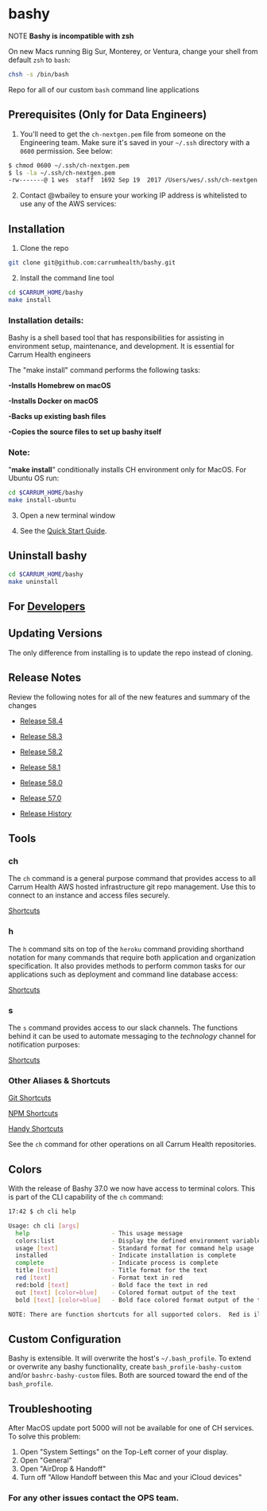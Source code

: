 # bashy

NOTE **Bashy is incompatible with zsh**

On new Macs running Big Sur, Monterey, or Ventura, change your shell from default `zsh` to `bash`:

```sh
chsh -s /bin/bash
``````

Repo for all of our custom `bash` command line applications

## Prerequisites (Only for Data Engineers)

1. You'll need to get the `ch-nextgen.pem` file from someone on the Engineering team. Make sure
   it's saved in your `~/.ssh` directory with a `0600` permission. See below:

```sh
$ chmod 0600 ~/.ssh/ch-nextgen.pem
$ ls -la ~/.ssh/ch-nextgen.pem
-rw-------@ 1 wes  staff  1692 Sep 19  2017 /Users/wes/.ssh/ch-nextgen.pem
```

2. Contact @wbailey to ensure your working IP address is whitelisted to use any of the AWS services:

## Installation

1. Clone the repo

```sh
git clone git@github.com:carrumhealth/bashy.git
```

2. Install the command line tool

```sh
cd $CARRUM_HOME/bashy
make install
```
### Installation details:
Bashy is a shell based tool that has responsibilities for assisting in environment setup, maintenance, and development. It is essential for Carrum Health engineers


The "make install" command performs the following tasks:

**-Installs Homebrew on macOS**

**-Installs Docker on macOS**

**-Backs up existing bash files**

**-Copies the source files to set up bashy itself**


### Note:

"**make install**" conditionally installs CH environment only for MacOS.
For Ubuntu OS run:

```sh
cd $CARRUM_HOME/bashy
make install-ubuntu
```

3. Open a new terminal window

4. See the [Quick Start Guide](docs/quick-start-guide.md).

## Uninstall bashy

```sh
cd $CARRUM_HOME/bashy
make uninstall
```

## For [Developers](docs/developer.md)


## Updating Versions

The only difference from installing is to update the repo instead of cloning.

## Release Notes

Review the following notes for all of the new features and summary of the changes

- [Release 58.4](docs/releases/58.4.md)

- [Release 58.3](docs/releases/58.3.md)

- [Release 58.2](docs/releases/58.2.md)

- [Release 58.1](docs/releases/58.0.md)

- [Release 58.0](docs/releases/58.0.md)

- [Release 57.0](docs/releases/57.0.md)

- [Release History](docs/releases)

## Tools

### ch

The `ch` command is a general purpose command that provides access to all Carrum Health AWS hosted
infrastructure git repo management. Use this to connect to an instance and access files securely.

[Shortcuts](docs/ch-shortcuts.md)

### h

The `h` command sits on top of the `heroku` command providing shorthand notation for many commands
that require both application and organization specification. It also provides methods to perform
common tasks for our applications such as deployment and command line database access:

[Shortcuts](docs/h-shortcuts.md)

### s

The `s` command provides access to our slack channels. The functions behind it can be used to
automate messaging to the _technology_ channel for notification purposes:

[Shortcuts](docs/s-shortcuts.md)

### Other Aliases & Shortcuts

[Git Shortcuts](docs/git-shortcuts.md)

[NPM Shortcuts](docs/npm-shortcuts.md)

[Handy Shortcuts](docs/handy-shortcuts.md)

See the `ch` command for other operations on all Carrum Health repositories.

## Colors

With the release of Bashy 37.0 we now have access to terminal colors. This is part of the CLI
capability of the `ch` command:

```sh
17:42 $ ch cli help

Usage: ch cli [args]
  help                       - This usage message
  colors:list                - Display the defined environment variables and supported colors
  usage [text]               - Standard format for command help usage
  installed                  - Indicate installation is complete
  complete                   - Indicate process is complete
  title [text]               - Title format for the text
  red [text]                 - Format text in red
  red:bold [text]            - Bold face the text in red
  out [text] [color=blue]    - Colored format output of the text
  bold [text] [color=blue]   - Bold face colored format output of the text

NOTE: There are function shortcuts for all supported colors.  Red is illustrated for brevity

```

## Custom Configuration

Bashy is extensible. It will overwrite the host's `~/.bash_profile`. To extend or overwrite any
bashy functionality, create `bash_profile-bashy-custom` and/or `bashrc-bashy-custom` files. Both
are sourced toward the end of the `bash_profile`.

## Troubleshooting

After MacOS update port 5000 will not be available for one of CH services.
To solve this problem:
1. Open "System Settings" on the Top-Left corner of your display.
2. Open "General"
3. Open "AirDrop & Handoff"
4. Turn off "Allow Handoff between this Mac and your iCloud devices"

### For any other issues contact the OPS team.
